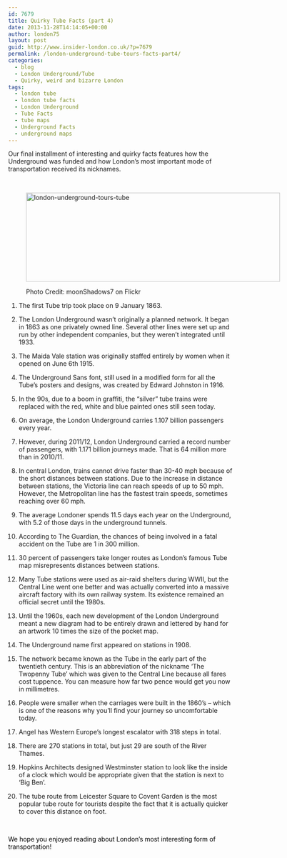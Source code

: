 ```yaml
---
id: 7679
title: Quirky Tube Facts (part 4)
date: 2013-11-28T14:14:05+00:00
author: london75
layout: post
guid: http://www.insider-london.co.uk/?p=7679
permalink: /london-underground-tube-tours-facts-part4/
categories:
  - blog
  - London Underground/Tube
  - Quirky, weird and bizarre London
tags:
  - london tube
  - london tube facts
  - London Underground
  - Tube Facts
  - tube maps
  - Underground Facts
  - underground maps
---
```

Our final installment of interesting and quirky facts features how the Underground was funded and how London’s most important mode of transportation received its nicknames.

&nbsp;<figure id="attachment_12080" style="width: 569px" class="wp-caption aligncenter">

<img class="size-full wp-image-12080   " title="london-tube-tours-quirky" alt="london-underground-tours-tube" src="http://www.insider-london.co.uk/wp-content/uploads/2013/09/mindthegap.png" width="569" height="199" /><figcaption class="wp-caption-text">Photo Credit: moonShadows7 on Flickr</figcaption></figure> 

1. The first Tube trip took place on 9 January 1863.

2. The London Underground wasn&#8217;t originally a planned network. It began in 1863 as one privately owned line. Several other lines were set up and run by other independent companies, but they weren&#8217;t integrated until 1933.

3. The Maida Vale station was originally staffed entirely by women when it opened on June 6th 1915.

4. The Underground Sans font, still used in a modified form for all the Tube’s posters and designs, was created by Edward Johnston in 1916.

5. In the 90s, due to a boom in graffiti, the “silver” tube trains were replaced with the red, white and blue painted ones still seen today.

6. On average, the London Underground carries 1.107 billion passengers every year.

7. However, during 2011/12, London Underground carried a record number of passengers, with 1.171 billion journeys made. That is 64 million more than in 2010/11.

8. In central London, trains cannot drive faster than 30-40 mph because of the short distances between stations. Due to the increase in distance between stations, the Victoria line can reach speeds of up to 50 mph. However, the Metropolitan line has the fastest train speeds, sometimes reaching over 60 mph.

9. The average Londoner spends 11.5 days each year on the Underground, with 5.2 of those days in the underground tunnels.

10. According to The Guardian, the chances of being involved in a fatal accident on the Tube are 1 in 300 million.

11. 30 percent of passengers take longer routes as London’s famous Tube map misrepresents distances between stations.

12. Many Tube stations were used as air-raid shelters during WWII, but the Central Line went one better and was actually converted into a massive aircraft factory with its own railway system. Its existence remained an official secret until the 1980s.

13. Until the 1960s, each new development of the London Underground meant a new diagram had to be entirely drawn and lettered by hand for an artwork 10 times the size of the pocket map.

14. The Underground name first appeared on stations in 1908.

15. The network became known as the Tube in the early part of the twentieth century. This is an abbreviation of the nickname ‘The Twopenny Tube’ which was given to the Central Line because all fares cost tuppence. You can measure how far two pence would get you now in millimetres.

16. People were smaller when the carriages were built in the 1860’s &#8211; which is one of the reasons why you’ll find your journey so uncomfortable today.

17. Angel has Western Europe’s longest escalator with 318 steps in total.

18. There are 270 stations in total, but just 29 are south of the River Thames.

19. Hopkins Architects designed Westminster station to look like the inside of a clock which would be appropriate given that the station is next to ‘Big Ben’.

20. The tube route from Leicester Square to Covent Garden is the most popular tube route for tourists despite the fact that it is actually quicker to cover this distance on foot.

&nbsp;

<span style="color: #000000;">We hope you enjoyed reading about London’s most interesting form of transportation!</span>